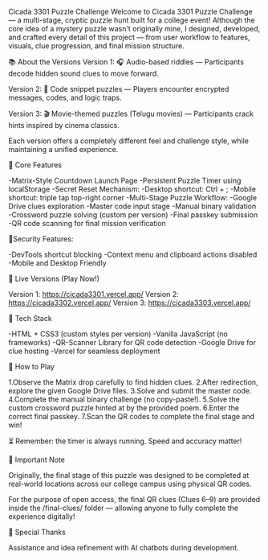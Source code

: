 Cicada 3301 Puzzle Challenge
Welcome to Cicada 3301 Puzzle Challenge — a multi-stage, cryptic puzzle hunt built for a college event!
Although the core idea of a mystery puzzle wasn't originally mine, I designed, developed, and crafted every detail of this project — from user workflow to features, visuals, clue progression, and final mission structure.


📚 About the Versions
Version 1:
🎧 Audio-based riddles — Participants decode hidden sound clues to move forward.

Version 2:
🧩 Code snippet puzzles — Players encounter encrypted messages, codes, and logic traps.

Version 3:
🎬 Movie-themed puzzles (Telugu movies) — Participants crack hints inspired by cinema classics.

Each version offers a completely different feel and challenge style, while maintaining a unified experience.


🌟 Core Features

-Matrix-Style Countdown Launch Page
-Persistent Puzzle Timer using localStorage
-Secret Reset Mechanism:
-Desktop shortcut: Ctrl + ;
-Mobile shortcut: triple tap top-right corner
-Multi-Stage Puzzle Workflow:
-Google Drive clues exploration
-Master code input stage
-Manual binary validation
-Crossword puzzle solving (custom per version)
-Final passkey submission
-QR code scanning for final mission verification

🔐Security Features:

-DevTools shortcut blocking
-Context menu and clipboard actions disabled
-Mobile and Desktop Friendly


🔗 Live Versions (Play Now!)

Version 1: https://cicada3301.vercel.app/
Version 2: https://cicada3302.vercel.app/
Version 3: https://cicada3303.vercel.app/


🚀 Tech Stack

-HTML + CSS3 (custom styles per version)
-Vanilla JavaScript (no frameworks)
-QR-Scanner Library for QR code detection
-Google Drive for clue hosting
-Vercel for seamless deployment


🧩 How to Play

1.Observe the Matrix drop carefully to find hidden clues.
2.After redirection, explore the given Google Drive files.
3.Solve and submit the master code.
4.Complete the manual binary challenge (no copy-paste!).
5.Solve the custom crossword puzzle hinted at by the provided poem.
6.Enter the correct final passkey.
7.Scan the QR codes to complete the final stage and win!

⏳ Remember: the timer is always running. Speed and accuracy matter!


📝 Important Note

Originally, the final stage of this puzzle was designed to be completed at real-world locations across our college campus using physical QR codes.

For the purpose of open access, the final QR clues (Clues 6–9) are provided inside the /final-clues/ folder — allowing anyone to fully complete the experience digitally!



🤖 Special Thanks

Assistance and idea refinement with AI chatbots during development.